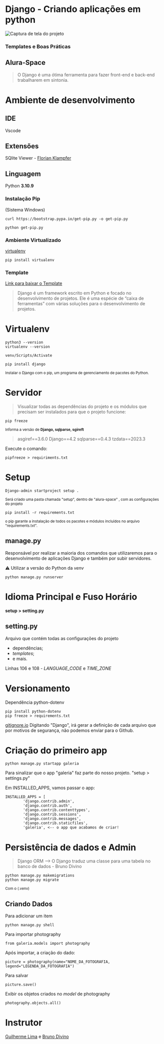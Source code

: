 ﻿# Django - Criando aplicações em python 
 ![Captura de tela do projeto](https://user-images.githubusercontent.com/87834766/232917971-0f965099-500e-4b26-b8b3-a339a0dce898.png)

 ### Templates e Boas Práticas
## Alura-Space
> O Django é uma ótima ferramenta para fazer front-end e back-end trabalharem em sintonia.

# Ambiente de desenvolvimento

## IDE
Vscode

## Extensões 
SQlite Viewer - [Florian Klampfer](https://qwtel.com/)

## Linguagem
Python **3.10.9**

### Instalação Pip 
(Sistema Windows)
```
curl https://bootstrap.pypa.io/get-pip.py -o get-pip.py
```
```
python get-pip.py 
``` 
### Ambiente Virtualizado 
[virtualenv](https://github.com/pypa/virtualenv)
```
pip install virtualenv
```
### Template 
[Link para baixar o Template](https://github.com/alura-cursos/alura_space/archive/refs/heads/projeto_front.zip)

> Django é um framework escrito em  Python e focado no desenvolvimento de projetos. Ele é uma espécie de “caixa de ferramentas” com várias soluções para o desenvolvimento de projetos.

# Virtualenv
``` 
python3 --version
virtualenv --version
```

```
venv/Scripts/Activate 
``` 
```
pip install django
```
<small>Instalar o Django com o pip, um programa de gerenciamento de pacotes do Python.</small>
# Servidor
>  Visualizar todas as dependências do projeto e os módulos que precisam ser instalados para que o projeto funcione: 
```
pip freeze 
```
<small>
Informa a versão de <b>Django, sqlparse, sgireft</b></small>

>asgiref==3.6.0
Django==4.2
sqlparse==0.4.3
tzdata==2023.3
> 
Execute o comando: 
```
pipfreeze > requiriments.txt 
```

# Setup
~~~
Django-admin startproject setup . 
~~~
<small>Será criado uma pasta chamada "setup", dentro de "alura-space" , com as configurações do projeto</small>

~~~
pip install -r requirements.txt
~~~
<small> o pip garante a instalação de todos os pacotes e módulos incluídos no arquivo "requirements.txt".</small>

## manage.py
Responsável por realizar a maioria dos comandos que utilizaremos para o desenvolvimento de aplicações Django e também por subir servidores.
 <br />

⚠️ Utilizar a versão do Python da <i>venv</i>

~~~
python manage.py runserver 
~~~

# Idioma Principal e Fuso Horário
**setup > setting.py** 
## setting.py 
Arquivo que contém todas as configurações do projeto
- dependências;
- <i>templates</i>;
- e mais. <br/>

Linhas 106 e 108 - <i>LANGUAGE_CODE</i> e <i>TIME_ZONE</i>

# Versionamento
Dependência python-dotenv
```
pip install python-dotenv
pip freeze > requirements.txt
```
[gitignore.io](https://www.toptal.com/developers/gitignore/)
Digitando "Django", irá gerar a definição de cada arquivo que por motivos de segurança, não podemos enviar para o Github.

# Criação do primeiro app
```
python manage.py startapp galeria 
```
Para sinalizar que o app "galeria" faz parte do nosso projeto.
"setup > settings.py"

Em INSTALLED_APPS, vamos passar o app: 
~~~
INSTALLED_APPS = [
        'django.contrib.admin',
        'django.contrib.auth',
        'django.contrib.contenttypes',
        'django.contrib.sessions',
        'django.contrib.messages',
        'django.contrib.staticfiles',
        'galeria', <-- o app que acabamos de criar!
~~~
# Persistência de dados e Admin
> Django ORM --> O Django traduz uma classe para uma tabela no banco de dados - Bruno Divino
~~~
python manage.py makemigrations
python manage.py migrate
~~~
<small>Com o (.venv)</small>
## Criando Dados
Para adicionar um item 
~~~
python manage.py shell 
~~~
Para importar photography 
~~~
from galeria.models import photography
~~~
Após importar, a criação do dado:
~~~
picture = photography(name="NOME_DA_FOTOGRAFIA, legend="LEGENDA_DA_FOTOGRAFIA")
~~~
Para salvar
~~~
picture.save() 
~~~
Exibir os objetos criados no <i>model</i> de photography
~~~
photography.objects.all() 
~~~

# Instrutor
[Guilherme Lima](https://cursos.alura.com.br/user/guilhermelima) e [Bruno Divino](https://github.com/BrunoDivino)
